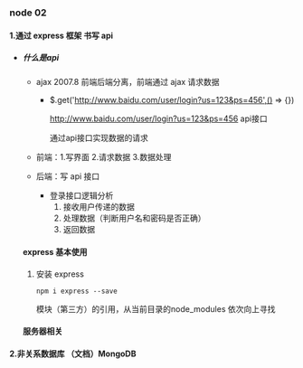 ### node 02

#### 	1.通过 express 框架 书写 api

- ##### 什么是api

  - ajax 2007.8 前端后端分离，前端通过 ajax 请求数据

    - $.get('http://www.baidu.com/user/login?us=123&ps=456',() => {})

      http://www.baidu.com/user/login?us=123&ps=456 api接口

      通过api接口实现数据的请求

  - 前端：1.写界面 2.请求数据 3.数据处理

  - 后端：写 api 接口

    - 登录接口逻辑分析
      1. 接收用户传递的数据
      2. 处理数据（判断用户名和密码是否正确）
      3. 返回数据

  #### express 基本使用

  1. 安装 express

     ```shell
     npm i express --save
     ```

     模块（第三方）的引用，从当前目录的node_modules 依次向上寻找

     

  #### 服务器相关

  

#### 	2.非关系数据库 （文档）MongoDB